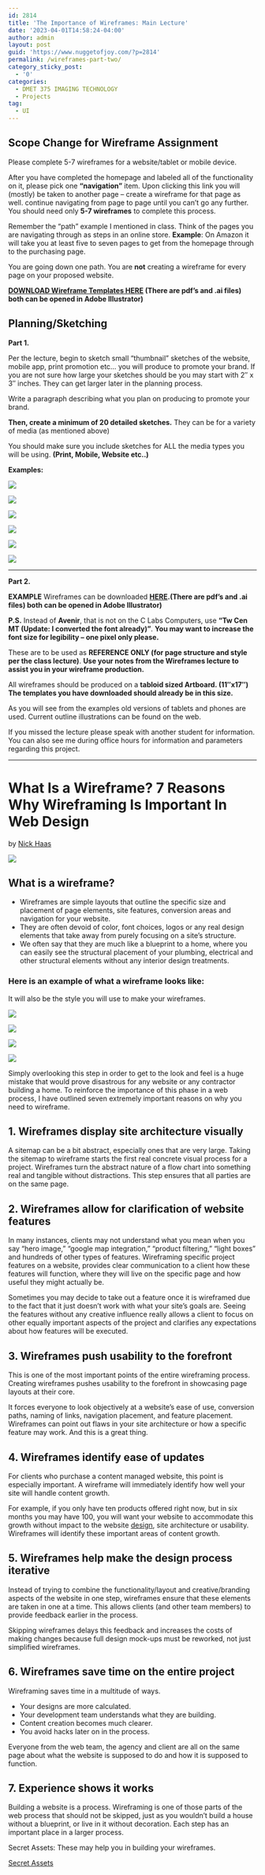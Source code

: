 ```yaml
---
id: 2814
title: 'The Importance of Wireframes: Main Lecture'
date: '2023-04-01T14:58:24-04:00'
author: admin
layout: post
guid: 'https://www.nuggetofjoy.com/?p=2814'
permalink: /wireframes-part-two/
category_sticky_post:
  - '0'
categories:
  - DMET 375 IMAGING TECHNOLOGY
  - Projects
tag:
  - UI
---
```


## Scope Change for Wireframe Assignment

Please complete 5-7 wireframes for a website/tablet or mobile device.

After you have completed the homepage and labeled all of the functionality on it, please pick one **“navigation”** item. Upon clicking this link you will (mostly) be taken to another page – create a wireframe for that page as well. continue navigating from page to page until you can’t go any further. You should need only **5-7 wireframes** to complete this process.

Remember the “path” example I mentioned in class. Think of the pages you are navigating through as steps in an online store. **Example**: On Amazon it will take you at least five to seven pages to get from the homepage through to the purchasing page.

You are going down one path. You are **not** creating a wireframe for every page on your proposed website.

**[DOWNLOAD Wireframe Templates HERE](https://www.dropbox.com/s/30aprgagn24lehk/wireframe_examples_esu_2017.zip?dl=0) (There are pdf’s and .ai files) both can be opened in Adobe Illustrator)**

## Planning/Sketching

**Part 1.**

Per the lecture, begin to sketch small “thumbnail” sketches of the website, mobile app, print promotion etc… you will produce to promote your brand. If you are not sure how large your sketches should be you may start with 2″ x 3″ inches. They can get larger later in the planning process.

Write a paragraph describing what you plan on producing to promote your brand.

**Then, create a minimum of 20 detailed sketches.** They can be for a variety of media (as mentioned above)

You should make sure you include sketches for ALL the media types you will be using. **(Print, Mobile, Website etc..)**

**Examples:**

![](https://image-control-storage.s3.amazonaws.com/blog-images/2017/03/27184137/wireframe-sketch-01.jpg)

![](https://image-control-storage.s3.amazonaws.com/blog-images/2017/03/27184135/wireframe-sketch-02.jpg)

![](https://image-control-storage.s3.amazonaws.com/blog-images/2017/03/27184134/wireframe-sketch-03.jpg)

![](https://image-control-storage.s3.amazonaws.com/blog-images/2017/03/27184132/wireframe-sketch-04.jpg)

![](https://image-control-storage.s3.amazonaws.com/blog-images/2017/03/27184130/wireframe-sketch-08.jpg)

![](https://image-control-storage.s3.amazonaws.com/blog-images/2017/03/27184128/wireframe-sketch-09.jpg)

---

**Part 2.**

**EXAMPLE** Wireframes can be downloaded **[HERE](https://www.dropbox.com/s/30aprgagn24lehk/wireframe_examples_esu_2017.zip?dl=0).(There are pdf’s and .ai files) both can be opened in Adobe Illustrator)**

**P.S.** Instead of **Avenir**, that is not on the C Labs Computers, use **“Tw Cen MT (Update: I converted the font already)”**. **You may want to increase the font size for legibility – one pixel only please.**

These are to be used as **REFERENCE ONLY (for page structure and style per the class lecture)**. **Use your notes from the Wireframes lecture to assist you in your wireframe production.**

All wireframes should be produced on a **tabloid sized Artboard. (11″x17″) The templates you have downloaded should already be in this size.**

As you will see from the examples old versions of tablets and phones are used. Current outline illustrations can be found on the web.

If you missed the lecture please speak with another student for information. You can also see me during office hours for information and parameters regarding this project.

[](https://www.nuggetofjoy.com/wireframes-part-i-detailed-sketches)

---

# What Is a Wireframe? 7 Reasons Why Wireframing Is Important In Web Design

by [Nick Haas](https://www.orbitmedia.com/blog/author/nickhaas/)

![](https://image-control-storage.s3.amazonaws.com/blog-images/2016/03/27191243/7-Reasons-Wireframing-Important-Web-Design.jpg)

## What is a wireframe?

- Wireframes are simple layouts that outline the specific size and placement of page elements, site features, conversion areas and navigation for your website.
- They are often devoid of color, font choices, logos or any real design elements that take away from purely focusing on a site’s structure.
- We often say that they are much like a blueprint to a home, where you can easily see the structural placement of your plumbing, electrical and other structural elements without any interior design treatments.

### Here is an example of what a wireframe looks like:

It will also be the style you will use to make your wireframes.

![](https://image-control-storage.s3.amazonaws.com/blog-images/2016/03/27191237/kofman_WebWireframes-1024x604.jpg)

![](https://image-control-storage.s3.amazonaws.com/blog-images/2016/03/27191235/2016-03-20-13_17_20-kofman_WebWireframes.pdf-Adobe-Acrobat-Pro-DC-1024x604.jpg)

![](https://image-control-storage.s3.amazonaws.com/blog-images/2016/03/27191232/Atamian_Vera_iPadVerticalWireframe.-1024x601.jpg)

![](https://image-control-storage.s3.amazonaws.com/blog-images/2016/03/27191230/Atamian_Vera_WebpageWireframe-1024x605.jpg)

Simply overlooking this step in order to get to the look and feel is a huge mistake that would prove disastrous for any website or any contractor building a home. To reinforce the importance of this phase in a web process, I have outlined seven extremely important reasons on why you need to wireframe.

## 1. Wireframes display site architecture visually

A sitemap can be a bit abstract, especially ones that are very large. Taking the sitemap to wireframe starts the first real concrete visual process for a project. Wireframes turn the abstract nature of a flow chart into something real and tangible without distractions. This step ensures that all parties are on the same page.

## 2. Wireframes allow for clarification of website features

In many instances, clients may not understand what you mean when you say “hero image,” “google map integration,” “product filtering,” “light boxes” and hundreds of other types of features. Wireframing specific project features on a website, provides clear communication to a client how these features will function, where they will live on the specific page and how useful they might actually be.

Sometimes you may decide to take out a feature once it is wireframed due to the fact that it just doesn’t work with what your site’s goals are. Seeing the features without any creative influence really allows a client to focus on other equally important aspects of the project and clarifies any expectations about how features will be executed.

## 3. Wireframes push usability to the forefront

This is one of the most important points of the entire wireframing process. Creating wireframes pushes usability to the forefront in showcasing page layouts at their core.

It forces everyone to look objectively at a website’s ease of use, conversion paths, naming of links, navigation placement, and feature placement. Wireframes can point out flaws in your site architecture or how a specific feature may work. And this is a great thing.

## 4. Wireframes identify ease of updates

For clients who purchase a content managed website, this point is especially important. A wireframe will immediately identify how well your site will handle content growth.

For example, if you only have ten products offered right now, but in six months you may have 100, you will want your website to accommodate this growth without impact to the website [design](http://www.orbitmedia.com/web-process-pages-8.php), site architecture or usability. Wireframes will identify these important areas of content growth.

## 5. Wireframes help make the design process iterative

Instead of trying to combine the functionality/layout and creative/branding aspects of the website in one step, wireframes ensure that these elements are taken in one at a time. This allows clients (and other team members) to provide feedback earlier in the process.

Skipping wireframes delays this feedback and increases the costs of making changes because full design mock-ups must be reworked, not just simplified wireframes.

## 6. Wireframes save time on the entire project

Wireframing saves time in a multitude of ways.

- Your designs are more calculated.
- Your development team understands what they are building.
- Content creation becomes much clearer.
- You avoid hacks later on in the process.

Everyone from the web team, the agency and client are all on the same page about what the website is supposed to do and how it is supposed to function.

## 7. Experience shows it works

Building a website is a process. Wireframing is one of those parts of the web process that should not be skipped, just as you wouldn’t build a house without a blueprint, or live in it without decoration. Each step has an important place in a larger process.

Secret Assets: These may help you in building your wireframes.

[Secret Assets](https://s3.amazonaws.com/ndangelo-documents/wireframe_kit_Web.zip)
